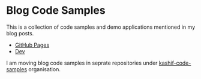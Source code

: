 # Blog Code Samples
This is a collection of code samples and demo applications mentioned in my blog posts.
* [GitHub Pages](https://kashifsoofi.github.io/)
* [Dev](https://dev.to/kashifsoofi)

I am moving blog code samples in seprate repositories under [kashif-code-samples](https://github.com/orgs/kashif-code-samples/repositories) organisation.
